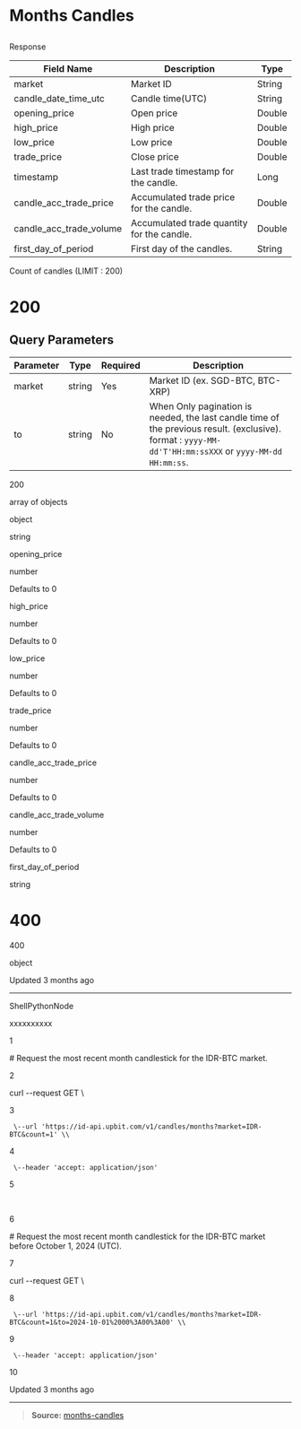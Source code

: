 # Months Candles

##

Response

[](#response)

| Field Name              | Description                                | Type   |
| ----------------------- | ------------------------------------------ | ------ |
| market                  | Market ID                                  | String |
| candle_date_time_utc    | Candle time(UTC)                           | String |
| opening_price           | Open price                                 | Double |
| high_price              | High price                                 | Double |
| low_price               | Low price                                  | Double |
| trade_price             | Close price                                | Double |
| timestamp               | Last trade timestamp for the candle.       | Long   |
| candle_acc_trade_price  | Accumulated trade price for the candle.    | Double |
| candle_acc_trade_volume | Accumulated trade quantity for the candle. | Double |
| first_day_of_period     | First day of the candles.                  | String |

Count of candles (LIMIT : 200)

# 200

## Query Parameters

| Parameter | Type   | Required | Description                                                                                                                                             |
| --------- | ------ | -------- | ------------------------------------------------------------------------------------------------------------------------------------------------------- |
| market    | string | Yes      | Market ID (ex. SGD-BTC, BTC-XRP)                                                                                                                        |
| to        | string | No       | When Only pagination is needed, the last candle time of the previous result. (exclusive). format : `yyyy-MM-dd'T'HH:mm:ssXXX` or `yyyy-MM-dd HH:mm:ss`. |

200

array of objects

object

string

opening_price

number

Defaults to 0

high_price

number

Defaults to 0

low_price

number

Defaults to 0

trade_price

number

Defaults to 0

candle_acc_trade_price

number

Defaults to 0

candle_acc_trade_volume

number

Defaults to 0

first_day_of_period

string

# 400

400

object

Updated 3 months ago

---

ShellPythonNode

xxxxxxxxxx

1

\# Request the most recent month candlestick for the IDR-BTC market.

2

curl \--request GET \\

3

     \--url 'https://id-api.upbit.com/v1/candles/months?market=IDR-BTC&count=1' \\

4

     \--header 'accept: application/json'

5

​

6

\# Request the most recent month candlestick for the IDR-BTC market before
October 1, 2024 (UTC).

7

curl \--request GET \\

8

     \--url 'https://id-api.upbit.com/v1/candles/months?market=IDR-BTC&count=1&to=2024-10-01%2000%3A00%3A00' \\

9

     \--header 'accept: application/json'

10

Updated 3 months ago

---

> **Source:** [months-candles](https://global-docs.upbit.com/reference/months)
